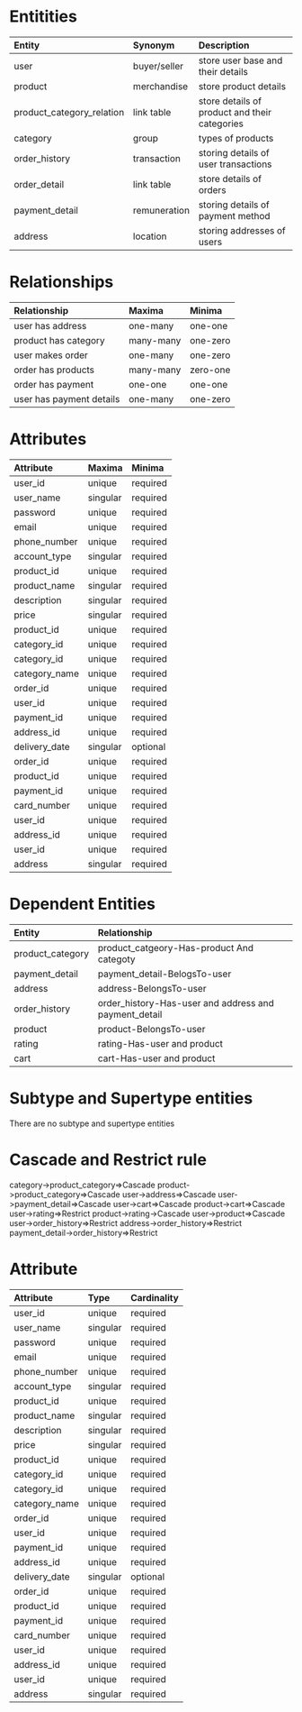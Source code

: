 # Entitities  
|Entity|Synonym|Description|
|:-----|:------|:----------|
|user |buyer/seller|store user base and their details|
|product|merchandise|store product details|
|product_category_relation|link table|store details of product and their categories|
|category|group|types of products|
|order_history|transaction|storing details of user transactions|
|order_detail|link table|store details of orders|
|payment_detail|remuneration|storing details of payment method|
|address|location|storing addresses of users|


# Relationships  
|Relationship|Maxima|Minima|
|:-----------|:-----|:-----|
|user has address|one-many|one-one|
|product has category|many-many|one-zero|
|user makes order|one-many|one-zero|
|order has products|many-many|zero-one|
|order has payment|one-one|one-one|
|user has payment details|one-many|one-zero| 


# Attributes  
|Attribute|Maxima|Minima|
|:--------|:-----|:-----|
|user_id|unique|required|
|user_name|singular|required|
|password|unique|required|
|email|unique|required|
|phone_number|unique|required|
|account_type|singular|required|
|product_id|unique|required|
|product_name|singular|required|
|description|singular|required|
|price|singular|required|
|product_id|unique|required|
|category_id|unique|required|
|category_id|unique|required|
|category_name|unique|required|
|order_id|unique|required|
|user_id|unique|required|
|payment_id|unique|required|
|address_id|unique|required|
|delivery_date|singular|optional|
|order_id|unique|required|
|product_id|unique|required|
|payment_id|unique|required|
|card_number|unique|required|
|user_id|unique|required|
|address_id|unique|required|
|user_id|unique|required|
|address|singular|required|

# Dependent Entities  
|Entity|Relationship|
|:--------|:-----|
|product_category|product_catgeory-Has-product And categoty|
|payment_detail|payment_detail-BelogsTo-user|
|address|address-BelongsTo-user|
|order_history|order_history-Has-user and address and payment_detail|
|product|product-BelongsTo-user|
|rating|rating-Has-user and product|
|cart|cart-Has-user and product|

# Subtype and Supertype entities  
There are no subtype and supertype entities  

# Cascade and Restrict rule  
category->product_category=>Cascade
product->product_category=>Cascade
user->address=>Cascade
user->payment_detail=>Cascade
user->cart=>Cascade
product->cart=>Cascade
user->rating=>Restrict
product->rating->Cascade
user->product=>Cascade
user->order_history=>Restrict
address->order_history=>Restrict
payment_detail->order_history=>Restrict  

# Attribute
|Attribute|Type|Cardinality|
|:--------|:-----|:-----|
|user_id|unique|required|
|user_name|singular|required|
|password|unique|required|
|email|unique|required|
|phone_number|unique|required|
|account_type|singular|required|
|product_id|unique|required|
|product_name|singular|required|
|description|singular|required|
|price|singular|required|
|product_id|unique|required|
|category_id|unique|required|
|category_id|unique|required|
|category_name|unique|required|
|order_id|unique|required|
|user_id|unique|required|
|payment_id|unique|required|
|address_id|unique|required|
|delivery_date|singular|optional|
|order_id|unique|required|
|product_id|unique|required|
|payment_id|unique|required|
|card_number|unique|required|
|user_id|unique|required|
|address_id|unique|required|
|user_id|unique|required|
|address|singular|required|

